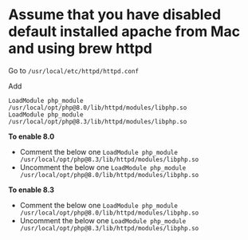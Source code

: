 # Assume that you have disabled default installed apache from Mac and using brew httpd

Go to 
``` /usr/local/etc/httpd/httpd.conf ```

Add 
```
LoadModule php_module /usr/local/opt/php@8.0/lib/httpd/modules/libphp.so
LoadModule php_module /usr/local/opt/php@8.3/lib/httpd/modules/libphp.so

```
**To enable 8.0**
 - Comment the below one
``` LoadModule php_module /usr/local/opt/php@8.3/lib/httpd/modules/libphp.so ```
- Uncomment the below one
  ``` LoadModule php_module /usr/local/opt/php@8.0/lib/httpd/modules/libphp.so ```

**To enable 8.3**
 - Comment the below one
``` LoadModule php_module /usr/local/opt/php@8.0/lib/httpd/modules/libphp.so ```
- Uncomment the below one
  ``` LoadModule php_module /usr/local/opt/php@8.3/lib/httpd/modules/libphp.so ```

